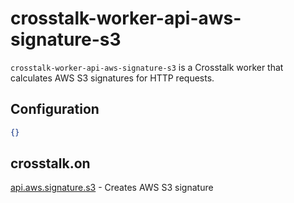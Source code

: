 crosstalk-worker-api-aws-signature-s3
=====================================

`crosstalk-worker-api-aws-signature-s3` is a Crosstalk worker that calculates AWS S3 signatures for HTTP requests.

## Configuration

```json
{}
```

## crosstalk.on

[api.aws.signature.s3](/crosstalk/crosstalk-worker-api-aws-signature-s3/wiki/api.aws.signature.s3) - Creates AWS S3 signature